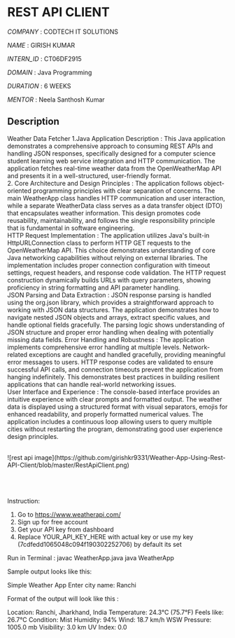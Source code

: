 # REST API CLIENT

*COMPANY* : CODTECH IT SOLUTIONS

*NAME* : GIRISH KUMAR

*INTERN_ID* : CT06DF2915

*DOMAIN* : Java Programming

*DURATION* : 6 WEEKS

*MENTOR* : Neela Santhosh Kumar

## Description

Weather Data Fetcher 
1.Java Application Description : This Java application demonstrates a comprehensive approach to consuming REST APIs and handling JSON responses, specifically designed for a computer science student learning web service integration and HTTP communication. The application fetches real-time weather data from the OpenWeatherMap API and presents it in a well-structured, user-friendly format.  
2. Core Architecture and Design Principles : The application follows object-oriented programming principles with clear separation of concerns. The main WeatherApp class handles HTTP communication and user interaction, while a separate WeatherData class serves as a data transfer object (DTO) that encapsulates weather information. This design promotes code reusability, maintainability, and follows the single responsibility principle that is fundamental in software engineering.  
HTTP Request Implementation : The application utilizes Java's built-in HttpURLConnection class to perform HTTP GET requests to the OpenWeatherMap API. This choice demonstrates understanding of core Java networking capabilities without relying on external libraries. The implementation includes proper connection configuration with timeout settings, request headers, and response code validation. The HTTP request construction dynamically builds URLs with query parameters, showing proficiency in string formatting and API parameter handling.  
JSON Parsing and Data Extraction : JSON response parsing is handled using the org.json library, which provides a straightforward approach to working with JSON data structures. The application demonstrates how to navigate nested JSON objects and arrays, extract specific values, and handle optional fields gracefully. The parsing logic shows understanding of JSON structure and proper error handling when dealing with potentially missing data fields.
Error Handling and Robustness  : The application implements comprehensive error handling at multiple levels. Network-related exceptions are caught and handled gracefully, providing meaningful error messages to users. HTTP response codes are validated to ensure successful API calls, and connection timeouts prevent the application from hanging indefinitely. This demonstrates best practices in building resilient applications that can handle real-world networking issues.  
User Interface and Experience : The console-based interface provides an intuitive experience with clear prompts and formatted output. The weather data is displayed using a structured format with visual separators, emojis for enhanced readability, and properly formatted numerical values. The application includes a continuous loop allowing users to query multiple cities without restarting the program, demonstrating good user experience design principles.  

<br/>
![rest api image](https://github.com/girishkr9331/Weather-App-Using-Rest-API-Client/blob/master/RestApiClient.png)

  
<br/><br/><br/>
Instruction:
1. Go to https://www.weatherapi.com/
2. Sign up for free account
3. Get your API key from dashboard
4. Replace YOUR_API_KEY_HERE with actual key or use my key (7cdfedd1065048c094f190302252706) by default its set

Run in Terminal  : 
javac WeatherApp.java
java WeatherApp

Sample output looks like this:

Simple Weather App
Enter city name: Ranchi

Format of the output will look like this : 

Location: Ranchi, Jharkhand, India
Temperature: 24.3°C (75.7°F)
Feels like: 26.7°C
Condition: Mist
Humidity: 94%
Wind: 18.7 km/h WSW
Pressure: 1005.0 mb
Visibility: 3.0 km
UV Index: 0.0
